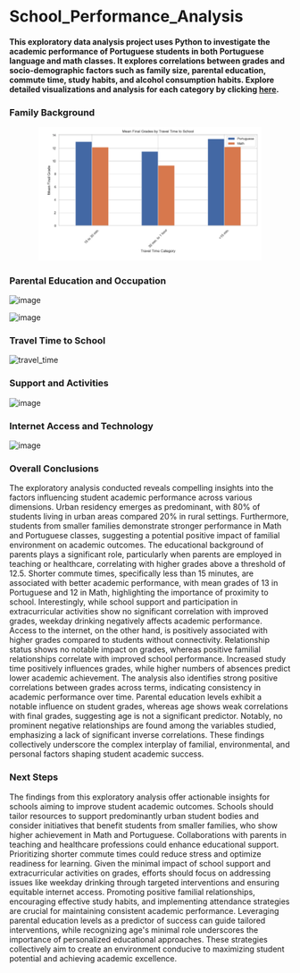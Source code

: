 # School_Performance_Analysis

#### This exploratory data analysis project uses Python to investigate the academic performance of Portuguese students in both Portuguese language and math classes. It explores correlations between grades and socio-demographic factors such as family size, parental education, commute time, study habits, and alcohol consumption habits. Explore detailed visualizations and analysis for each category by clicking [here](https://github.com/MelodiousMeadow/School_Performance_Analysis/blob/main/SchoolPerformanceAnalysis/SchoolPerformanceAnalysis-v2.ipynb).

### Family Background

<p align="center">
  <img src="/SchoolPerformanceAnalysis/images/proximity_grades.png" width="400" alt="proximity grades">
</p>

### Parental Education and Occupation

![image](https://github.com/MelodiousMeadow/School_Performance_Analysis/assets/109684736/c337fee2-4670-45a1-a598-072cb14f3ad5)

![image](https://github.com/MelodiousMeadow/School_Performance_Analysis/assets/109684736/aaa7ab81-911d-497e-b267-5e280ccd5e4f)

### Travel Time to School 

![travel_time](https://github.com/MelodiousMeadow/School_Performance_Analysis/assets/109684736/425dce91-4ab0-4152-a8d3-f98fc0ed906f)

### Support and Activities

![image](https://github.com/MelodiousMeadow/School_Performance_Analysis/assets/109684736/23f1d9fb-6a31-4ba4-80c8-00db6636d84d)


### Internet Access and Technology

![image](https://github.com/MelodiousMeadow/School_Performance_Analysis/assets/109684736/e745e802-6926-44b2-86d6-6691c50558e6)

### Overall Conclusions

The exploratory analysis conducted reveals compelling insights into the factors influencing student academic performance across various dimensions. Urban residency emerges as predominant, with 80% of students living in urban areas compared  20% in rural settings. Furthermore, students from smaller families demonstrate stronger performance in Math and Portuguese classes, suggesting a potential positive impact of familial environment on academic outcomes. The educational background of parents plays a significant role, particularly when parents are employed in teaching or healthcare, correlating with higher grades above a threshold of 12.5. Shorter commute times, specifically less than 15 minutes, are associated with better academic performance, with mean grades of 13 in Portuguese and 12 in Math, highlighting the importance of proximity to school. Interestingly, while school support and participation in extracurricular activities show no significant correlation with improved grades, weekday drinking negatively affects academic performance. Access to the internet, on the other hand, is positively associated with higher grades compared to students without connectivity. Relationship status shows no notable impact on grades, whereas positive familial relationships correlate with improved school performance. Increased study time positively influences grades, while higher numbers of absences predict lower academic achievement. The analysis also identifies strong positive correlations between grades across terms, indicating consistency in academic performance over time. Parental education levels exhibit a notable influence on student grades, whereas age shows weak correlations with final grades, suggesting age is not a significant predictor. Notably, no prominent negative relationships are found among the variables studied, emphasizing a lack of significant inverse correlations. These findings collectively underscore the complex interplay of familial, environmental, and personal factors shaping student academic success.

### Next Steps

The findings from this exploratory analysis offer actionable insights for schools aiming to improve student academic outcomes. Schools should tailor resources to support predominantly urban student bodies and consider initiatives that benefit students from smaller families, who show higher achievement in Math and Portuguese. Collaborations with parents in teaching and healthcare professions could enhance educational support. Prioritizing shorter commute times could reduce stress and optimize readiness for learning. Given the minimal impact of school support and extracurricular activities on grades, efforts should focus on addressing issues like weekday drinking through targeted interventions and ensuring equitable internet access. Promoting positive familial relationships, encouraging effective study habits, and implementing attendance strategies are crucial for maintaining consistent academic performance. Leveraging parental education levels as a predictor of success can guide tailored interventions, while recognizing age's minimal role underscores the importance of personalized educational approaches. These strategies collectively aim to create an environment conducive to maximizing student potential and achieving academic excellence.
